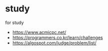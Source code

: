 # study
for study

- https://www.acmicpc.net/
- https://programmers.co.kr/learn/challenges
- https://algospot.com/judge/problem/list/
